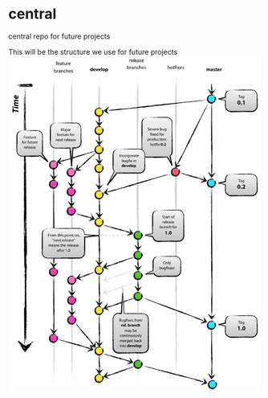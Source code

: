 central
=======

central repo for future projects


This will be the structure we use for future projects
![Image](git-model@2x.png?raw=true)
